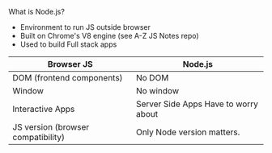 What is Node.js? 

- Environment to run JS outside browser
- Built on Chrome's V8 engine (see A-Z JS Notes repo)
- Used to build Full stack apps

Browser JS | Node.js   
---|---
DOM (frontend components)  | No DOM
Window | No window
Interactive Apps    | Server Side Apps Have to worry about           
JS version (browser compatibility) | Only Node version matters. 




